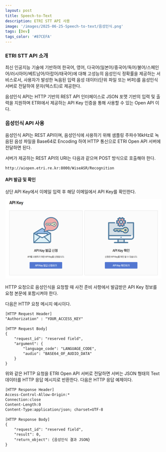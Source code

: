 ```yaml
---
layout: post
title: Speech-to-Text
description: ETRI STT API 사용
image: '/images/2025-06-25-Speech-to-text/음성인식.png'
tags: [Dev]
tags_color: '#87CEFA'
---
```


### ETRI STT API 소개

최신 인공지능 기술에 기반하여 한국어, 영어, 다국어(일본어/중국어/독어/불어/스페인어/러시아어/베트남어/아랍어/태국어)에 대해 고성능의 음성인식 정확률을 제공하는 서비스로서, 사용자가 발성한 녹음된 입력 음성 데이터(단위 파일 또는 버퍼)를 음성인식 서버로 전달하여 문자(텍스트)로 제공한다. 

음성인식 API는 HTTP 기반의 REST API 인터페이스로 JSON 포맷 기반의 입력 및 출력을 지원하며 ETRI에서 제공하는 API Key 인증을 통해 사용할 수 있는 Open API 이다.

### 음성인식 API 사용

음성인식 API는 REST API이며, 음성인식에 사용하기 위해 샘플링 주파수16kHz로 녹음된 음성 파일을 Base64로 Encoding 하여 HTTP 통신으로 ETRI Open API 서버에 전달하면 된다. 

서버가 제공하는 REST API의 URI는 다음과 같으며 POST 방식으로 호출해야 한다.

```
http://aiopen.etri.re.kr:8000/WiseASR/Recognition
```

#### API 발급 및 확인

상단 API Key에서 이메일 입력 후 해당 이메일에서 API Key를 확인한다.

![image-20250625104659986](../images/2025-06-25-Speech-to-text/image-20250625104659986.png)

HTTP 요청으로 음성인식을 요청할 때 사전 준비 사항에서 발급받은 API Key 정보를 요청 본문에 포함시켜야 한다.

다음은 HTTP 요청 메시지 예시이다.

```
[HTTP Request Header]
"Authorization" : "YOUR_ACCESS_KEY"

[HTTP Request Body]
{
    "request_id": "reserved field",
    "argument": {
        "language_code": "LANGUAGE_CODE",
        "audio": "BASE64_OF_AUDIO_DATA"
    }
}
```

위와 같은 HTTP 요청을 ETRI Open API 서버로 전달하면 서버는 JSON 형태의 Text 데이터를 HTTP 응답 메시지로 반환한다. 다음은 HTTP 응답 예제이다.

```
[HTTP Response Header]
Access-Control-Allow-Origin:*
Connection:close
Content-Length:0
Content-Type:application/json; charset=UTF-8

[HTTP Response Body]
{
    "request_id": "reserved field",
    "result": 0,
    "return_object": {음성인식 결과 JSON}
}
```



